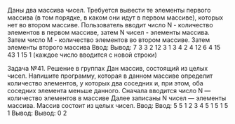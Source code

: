 Даны два массива чисел. Требуется вывести те элементы
первого массива (в том порядке, в каком они идут в первом
массиве), которых нет во втором массиве. Пользователь вводит
число N - количество элементов в первом массиве, затем N
чисел - элементы массива. Затем число M - количество
элементов во втором массиве. Затем элементы второго массива
Ввод: Вывод:
7 3 3 2 12
3 1 3 4 2 4 12
6
4 15 43 1 15 1 (каждое число вводится с новой строки)

Задача №41. Решение в группах
Дан массив, состоящий из целых чисел. Напишите
программу, которая в данном массиве определит
количество элементов, у которых два соседних и, при
этом, оба соседних элемента меньше данного. Сначала
вводится число N — количество элементов в массиве
Далее записаны N чисел — элементы массива. Массив
состоит из целых чисел.
Ввод: Ввод:
5 5
1 2 3 4 5 1 5 1 5 1
Вывод: Вывод:
0 2
